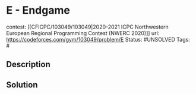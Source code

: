 # E - Endgame

contest: [[CFICPC/103049/103049|2020-2021 ICPC Northwestern European Regional Programming Contest (NWERC 2020)]]
url: https://codeforces.com/gym/103049/problem/E
Status: #UNSOLVED
Tags: #

## Description

## Solution

